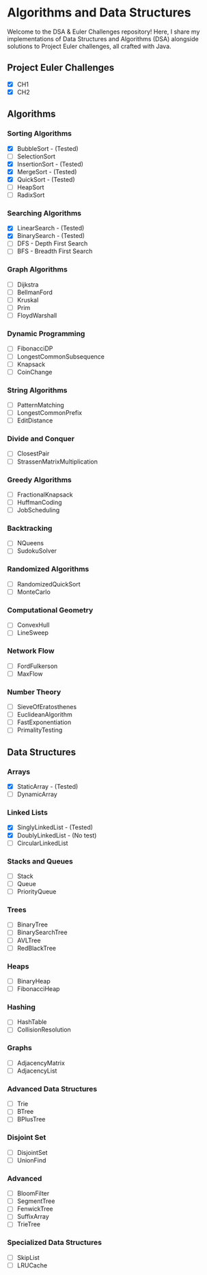 # Algorithms and Data Structures

Welcome to the DSA & Euler Challenges repository! Here, I share my implementations of Data Structures and Algorithms (DSA) alongside solutions to Project Euler challenges, all crafted with Java.

## Project Euler Challenges
- [X] CH1
- [X] CH2

## Algorithms

### Sorting Algorithms

- [X] BubbleSort - (Tested)
- [ ] SelectionSort
- [X] InsertionSort - (Tested)
- [X] MergeSort - (Tested)
- [X] QuickSort - (Tested)
- [ ] HeapSort
- [ ] RadixSort

### Searching Algorithms

- [X] LinearSearch - (Tested)
- [X] BinarySearch - (Tested)
- [ ] DFS - Depth First Search
- [ ] BFS - Breadth First Search

### Graph Algorithms

- [ ] Dijkstra
- [ ] BellmanFord
- [ ] Kruskal
- [ ] Prim
- [ ] FloydWarshall

### Dynamic Programming

- [ ] FibonacciDP
- [ ] LongestCommonSubsequence
- [ ] Knapsack
- [ ] CoinChange

### String Algorithms

- [ ] PatternMatching
- [ ] LongestCommonPrefix
- [ ] EditDistance

### Divide and Conquer

- [ ] ClosestPair
- [ ] StrassenMatrixMultiplication

### Greedy Algorithms

- [ ] FractionalKnapsack
- [ ] HuffmanCoding
- [ ] JobScheduling

### Backtracking

- [ ] NQueens
- [ ] SudokuSolver

### Randomized Algorithms

- [ ] RandomizedQuickSort
- [ ] MonteCarlo

### Computational Geometry

- [ ] ConvexHull
- [ ] LineSweep

### Network Flow

- [ ] FordFulkerson
- [ ] MaxFlow

### Number Theory

- [ ] SieveOfEratosthenes
- [ ] EuclideanAlgorithm
- [ ] FastExponentiation
- [ ] PrimalityTesting

## Data Structures

### Arrays

- [X] StaticArray - (Tested)
- [ ] DynamicArray

### Linked Lists

- [X] SinglyLinkedList - (Tested)
- [X] DoublyLinkedList - (No test)
- [ ] CircularLinkedList

### Stacks and Queues

- [ ] Stack
- [ ] Queue
- [ ] PriorityQueue

### Trees

- [ ] BinaryTree
- [ ] BinarySearchTree
- [ ] AVLTree
- [ ] RedBlackTree

### Heaps

- [ ] BinaryHeap
- [ ] FibonacciHeap

### Hashing

- [ ] HashTable
- [ ] CollisionResolution

### Graphs

- [ ] AdjacencyMatrix
- [ ] AdjacencyList

### Advanced Data Structures

- [ ] Trie
- [ ] BTree
- [ ] BPlusTree

### Disjoint Set

- [ ] DisjointSet
- [ ] UnionFind

### Advanced

- [ ] BloomFilter
- [ ] SegmentTree
- [ ] FenwickTree
- [ ] SuffixArray
- [ ] TrieTree

### Specialized Data Structures

- [ ] SkipList
- [ ] LRUCache
